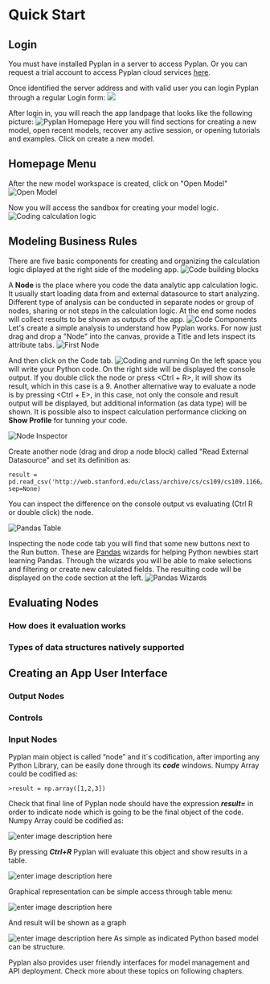 # **Quick Start**

## **Login**

You must have installed Pyplan in a server to access Pyplan.
Or you can request a trial account to access Pyplan cloud services [here](http://pyplan.com/contact/).

Once identified the server address and with valid user you can login Pyplan through a regular Login form:
![](http://img.pyplan.org/Quick_start_login1.png)

After login in, you will reach the app landpage that looks like the following picture:
![Pyplan Homepage](http://img.pyplan.org/Quick_start_home.png)
Here you will find sections for creating a new model, open recent models, recover any active session, or opening tutorials and examples. 
Click on create a new model.
## **Homepage Menu**
After the new model workspace is created, click on "Open Model" 
![Open Model](http://img.pyplan.org/Quick_start_open_model.png)

Now you will access the sandbox for creating your model logic.
![Coding calculation logic](http://img.pyplan.org/Quick_start_model_code.png)

## **Modeling Business Rules**
There are five basic components for creating and organizing the calculation logic diplayed at the right side of the modeling app.
![Code building blocks](http://img.pyplan.org/Quick_start_code_components2.png)


A **Node** is the place where you code the data analytic app calculation logic. 
It usually start loading data from and external datasource to start analyzing.
Different type of analysis can be conducted in separate nodes or group of nodes, sharing or not steps in the calculation logic. At the end some nodes will collect results to be shown as outputs of the app.
![Code Components](http://img.pyplan.org/Quick_start_code_components1.png)
Let's create a simple analysis to understand how Pyplan works.
For now just drag and drop a "Node" into the canvas, provide a Title and lets inspect its attribute tabs.
![First Node](http://img.pyplan.org/Quick_start_first_node.png)

And then click on the Code tab.
![Coding and running](http://img.pyplan.org/Quick_start_evaluation.png)
On the left space you will write your Python code. On the right side will be displayed the console output.
If you double click the node or press <Ctrl + R>, it will show its result, which in this case is a 9.
Another alternative way to evaluate a node is by pressing <Ctrl + E>, in this case, not only the console and result output will be displayed, but additional information (as data type) will be shown. It is possible also to inspect calculation performance clicking on **Show Profile** for tunning your code.

![Node Inspector](http://img.pyplan.org/Quick_start_inspector.png)

Create another node (drag and drop a node block) called "Read External Datasource" and set its definition as:

    result = pd.read_csv('http://web.stanford.edu/class/archive/cs/cs109/cs109.1166/stuff/titanic.csv', sep=None)
You can inspect the difference on the console output vs evaluating (Ctrl R or double click) the node.

![Pandas Table](http://img.pyplan.org/Quick_start_first_table.png)

Inspecting the node code tab you will find that some new buttons next to the Run button. These are [Pandas](https://pandas.pydata.org) wizards for helping Python newbies start learning Pandas.
Through the wizards you will be able to make selections and filtering or create new calculated fields. The resulting code will be displayed on the code section at the left.
![Pandas Wizards](http://img.pyplan.org/Quick_start_wizards.png)

## **Evaluating Nodes**
### How does it evaluation works
### Types of data structures natively supported

## **Creating an App User Interface**
### Output Nodes
### Controls
### Input Nodes


Pyplan main object is called “node” and it´s codification, after importing any Python Library, can be easily done through its **_code_** windows.
Numpy Array could be codified as:

    >result = np.array([1,2,3])

Check that final line of Pyplan node should have the expression **_result=_** in order to indicate node which is going to be the final object of the code.
Numpy Array could be codified as:

![enter image description here](http://img.pyplan.org/Home_code_view.png)

By pressing **_Ctrl+R_** Pyplan will evaluate this object and show results in a table.

![enter image description here](http://img.pyplan.org/Home_result_view)

Graphical representation can be simple access through table menu:

![enter image description here](http://img.pyplan.org/Home_show_graph)

And result will be shown as a graph

![enter image description here](http://img.pyplan.org/Home_graph_view)
As simple as indicated Python based model can be structure.

Pyplan also provides user friendly interfaces for model management and API deployment. Check more about these topics on following chapters.

<!--stackedit_data:
eyJoaXN0b3J5IjpbLTE5Mzc5NzM3NTQsMTgxNjQ1MDg2NCwtMT
QzNDEzNzU1OCwtMTczODcyOTQ4MywxNDYzMzYxNjk5LC0zMzgx
ODExMDIsLTE3Mzk1MjU5MjgsLTE4NzQwMDUxOTMsLTg2ODE2ND
Q2OSwxMDQ1MzU4Nzg4LC0xNTIyNzg1ODMxLC02NzAyNjM3NjQs
MTk3MTU2NjY5NSwtMTg0NzkzNDIzMCwtMjA0Njg4NjEzNCwtMT
gwODM0NDAwOSwxMTc0NjcyMzg5LC0xNDU0MDA0OTM3LDE5ODg5
NTQ0MDEsNDUxMjcyNzI0XX0=
-->